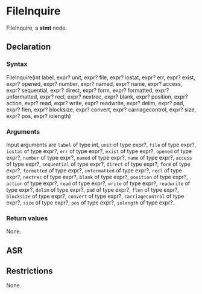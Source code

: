 <!-- This is an automatically generated file. Do not edit it manually. -->

# FileInquire

FileInquire, a **stmt** node.

## Declaration

### Syntax

FileInquire(int label, expr? unit, expr? file, expr? iostat, expr? err, expr? exist, expr? opened, expr? number, expr? named, expr? name, expr? access, expr? sequential, expr? direct, expr? form, expr? formatted, expr? unformatted, expr? recl, expr? nextrec, expr? blank, expr? position, expr? action, expr? read, expr? write, expr? readwrite, expr? delim, expr? pad, expr? flen, expr? blocksize, expr? convert, expr? carriagecontrol, expr? size, expr? pos, expr? iolength)

### Arguments
Input arguments are `label` of type int, `unit` of type expr?, `file` of type expr?, `iostat` of type expr?, `err` of type expr?, `exist` of type expr?, `opened` of type expr?, `number` of type expr?, `named` of type expr?, `name` of type expr?, `access` of type expr?, `sequential` of type expr?, `direct` of type expr?, `form` of type expr?, `formatted` of type expr?, `unformatted` of type expr?, `recl` of type expr?, `nextrec` of type expr?, `blank` of type expr?, `position` of type expr?, `action` of type expr?, `read` of type expr?, `write` of type expr?, `readwrite` of type expr?, `delim` of type expr?, `pad` of type expr?, `flen` of type expr?, `blocksize` of type expr?, `convert` of type expr?, `carriagecontrol` of type expr?, `size` of type expr?, `pos` of type expr?, `iolength` of type expr?.

### Return values

None.

## ASR

<!-- Generate ASR using pickle. -->

## Restrictions

<!-- Generated from asr_verify.cpp. -->
None.